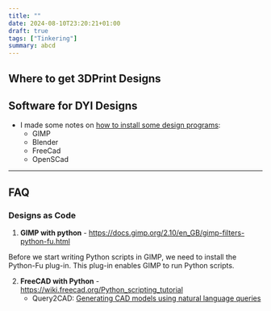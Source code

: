```yaml
---
title: ""
date: 2024-08-10T23:20:21+01:00
draft: true
tags: ["Tinkering"]
summary: abcd
---
```



## Where to get 3DPrint Designs

## Software for DYI Designs

* I made some notes on [how to install some design programs](https://jalcocert.github.io/Linux/docs/debian/foss_engineering):
    * GIMP
    * Blender
    * FreeCad
    * OpenSCad

---

## FAQ

### Designs as Code

1. **GIMP with python** - https://docs.gimp.org/2.10/en_GB/gimp-filters-python-fu.html

Before we start writing Python scripts in GIMP, we need to install the Python-Fu plug-in. This plug-in enables GIMP to run Python scripts.

2. **FreeCAD with Python** - https://wiki.freecad.org/Python_scripting_tutorial
    * Query2CAD: [Generating CAD models using natural language queries](https://arxiv.org/html/2406.00144v1)